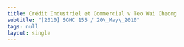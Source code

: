 ```yaml
---
title: Crédit Industriel et Commercial v Teo Wai Cheong
subtitle: "[2010] SGHC 155 / 20\_May\_2010"
tags: null
layout: single
---
```


